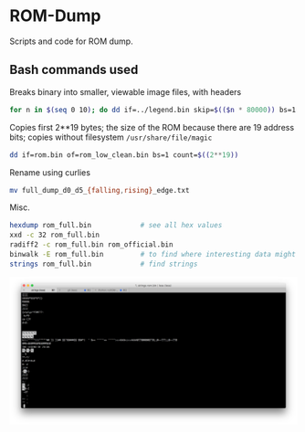 # ROM-Dump

Scripts and code for ROM dump.

## Bash commands used
Breaks binary into smaller, viewable image files, with headers
```bash
for n in $(seq 0 10); do dd if=../legend.bin skip=$(($n * 80000)) bs=1 count=80000 of=$n.bin; echo "P4 8 10000 " > $n.pgm; cat $n.bin >> $n.pgm; done
```

Copies first 2**19 bytes; the size of the ROM because there are 19 address bits; copies without filesystem `/usr/share/file/magic`
```bash
dd if=rom.bin of=rom_low_clean.bin bs=1 count=$((2**19))
```

Rename using curlies
```bash
mv full_dump_d0_d5_{falling,rising}_edge.txt
```

Misc.
```bash
hexdump rom_full.bin            # see all hex values
xxd -c 32 rom_full.bin
radiff2 -c rom_full.bin rom_official.bin
binwalk -E rom_full.bin         # to find where interesting data might be
strings rom_full.bin            # find strings
```

![Legend Of Zelda in strings output](images/zelda_string.png)


